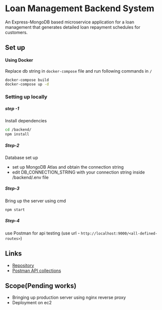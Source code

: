 # Loan Management Backend System

An Express-MongoDB based microservice application for a loan management that generates detailed loan repayment schedules for customers.

## Set up

#### Using Docker
Replace db string in `docker-compose` file and run following commands in `/` 

```sh
docker-compose build
docker-compose up -d
```
### Setting  up locally
##### step -1

Install dependencies

```sh
cd /backend/
npm install 
```

##### Step-2 
Database set up
- set up MongoDB Atlas and obtain the connection string
- edit DB_CONNECTION_STRING with your connection string inside /backend/.env file

##### Step-3

Bring up the server using cmd
```sh
npm start
```

##### Step-4

use Postman for api testing (use url - `http://localhost:9000/<all-defined-routes>`)

## Links
- [Repository](https://github.com/kpallavi9802/loan-management-system/blob/main)
- [Postman API collections](https://github.com/kpallavi9802/loan-management-system/blob/main/Embifi_Loan_Management_System.postman_collection.json)

## Scope(Pending works)
- Bringing up production server using nginx reverse proxy  
- Deployment on ec2
